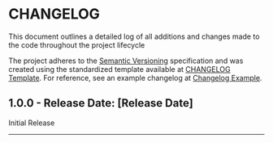 # CHANGELOG

This document outlines a detailed log of all additions and changes made to the code throughout the project lifecycle

The project adheres to the [Semantic Versioning][SEMVER] specification and was created using the standardized template available at [CHANGELOG Template][ChangelogTemplate]. For reference, see an example changelog at [Changelog Example][ChangelogExample].

## 1.0.0 - Release Date: [Release Date]

Initial Release

---

[ChangelogTemplate]:https://github.com/DigiXess/repo-templates/templates/CHANGELOG/code/CHANGELOG-Template.md "Code Changelog Template"  
[ChangelogExample]: https://github.com/DigiXess/repo-templates/templates/CHANGELOG/code/EXAMPLE.md "Example of a Changelog"
[SEMVER]: https://semver.org/spec/v2.0.0.html "Semantic Versioning"